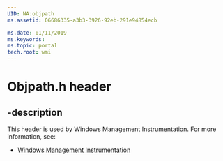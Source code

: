 ```yaml
---
UID: NA:objpath
ms.assetid: 06686335-a3b3-3926-92eb-291e94854ecb

ms.date: 01/11/2019
ms.keywords: 
ms.topic: portal
tech.root: wmi
---
```


# Objpath.h header


## -description


This header is used by Windows Management Instrumentation. For more information, see:

- [Windows Management Instrumentation](../_wmi/index.md)

